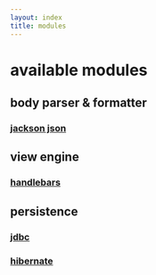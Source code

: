 ```yaml
---
layout: index
title: modules
---
```


# available modules

## body parser & formatter

### [jackson json](https://github.com/jooby-project/jooby/tree/master/jooby-jackson)

## view engine

### [handlebars](https://github.com/jooby-project/jooby/tree/master/jooby-hbs)

## persistence

### [jdbc](https://github.com/jooby-project/jooby/tree/master/jooby-jdbc)
### [hibernate](https://github.com/jooby-project/jooby/tree/master/jooby-hbm)

